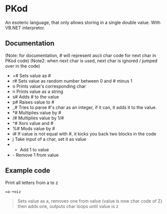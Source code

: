 # PKod
An esoteric language, that only allows storing in a single double value. With VB.NET interpretor.

## Documentation
(Note: for documentation, # will represent ascii char code for next char in PKod code)
(Note2: when next char is used, next char is ignored / jumped over in the code)

 - =# Sets value as #
 - r# Sets value as random number between 0 and # minus 1
 - o  Prints value's corresponding char
 - n  Prints value as a string
 - s# Adds # to the value
 - p# Raises value to #
 - \_# Tries to parse #'s char as an integer, if it can, it adds it to the value.
 - \*# Multiplies value by #
 - /# Multiplies value by 1/#
 - ^# Xors value and #
 - %# Mods value by #
 - i# If value is not equal with #, it kicks you back two blocks in the code
 - j  Take input of a char, set it as value
 - +  Add 1 to value
 - \- Remove 1 from value

## Example code
Print all letters from a to z

    =a-+oiz
    
> Sets value as a, removes one from value (value is now char code of Z) then adds one, outputs char loops until value is z
